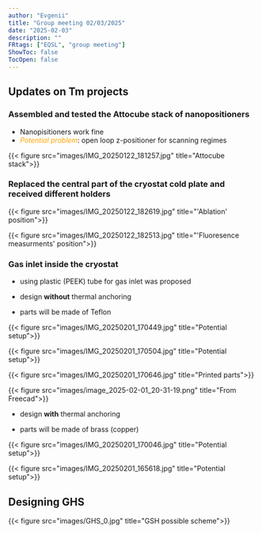 ```yaml
---
author: "Evgenii"
title: "Group meeting 02/03/2025"
date: "2025-02-03"
description: ""
FRtags: ["EQSL", "group meeting"]
ShowToc: false
TocOpen: false
---
```


## Updates on Tm projects

### Assembled and tested the Attocube stack of nanopositioners

- Nanopisitioners work fine
- <span style="color:orange;">_Potential problem_</span>: open loop z-positioner for scanning regimes

{{< figure src="images/IMG_20250122_181257.jpg" title="Attocube stack">}}

### Replaced the central part of the cryostat cold plate and received different holders

{{< figure src="images/IMG_20250122_182619.jpg" title="'Ablation' position">}}

{{< figure src="images/IMG_20250122_182513.jpg" title="'Fluoresence measurments' position">}}

### Gas inlet inside the cryostat

- using plastic (PEEK) tube for gas inlet was proposed

- design **without** thermal anchoring

- parts will be made of Teflon

{{< figure src="images/IMG_20250201_170449.jpg" title="Potential setup">}}

{{< figure src="images/IMG_20250201_170504.jpg" title="Potential setup">}}

{{< figure src="images/IMG_20250201_170646.jpg" title="Printed parts">}}

{{< figure src="images/image_2025-02-01_20-31-19.png" title="From Freecad">}}

- design **with** thermal anchoring

- parts will be made of brass (copper)

{{< figure src="images/IMG_20250201_170046.jpg" title="Potential setup">}}

{{< figure src="images/IMG_20250201_165618.jpg" title="Potential setup">}}
    
## Designing GHS

{{< figure src="images/GHS_0.jpg" title="GSH possible scheme">}}

